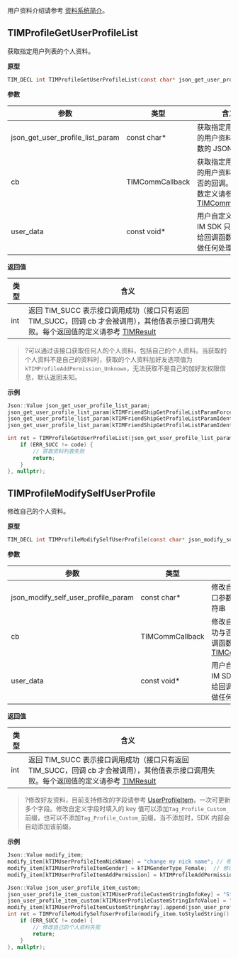 用户资料介绍请参考 [资料系统简介](https://cloud.tencent.com/document/product/269/1500#.E8.B5.84.E6.96.99.E7.B3.BB.E7.BB.9F.E7.AE.80.E4.BB.8B)。

## TIMProfileGetUserProfileList

获取指定用户列表的个人资料。

**原型**

```c
TIM_DECL int TIMProfileGetUserProfileList(const char* json_get_user_profile_list_param, TIMCommCallback cb, const void* user_data);
```

**参数**

| 参数 | 类型 | 含义 |
|-----|-----|-----|
| json_get_user_profile_list_param | const char\* | 获取指定用户列表的用户资料接口参数的 JSON 字符串 |
| cb | TIMCommCallback | 获取指定用户列表的用户资料成功与否的回调。回调函数定义请参考 [TIMCommCallback](https://cloud.tencent.com/document/product/269/33552#timcommcallback)  |
| user_data | const void\* | 用户自定义数据，IM SDK 只负责传回给回调函数 cb，不做任何处理 |

**返回值**

| 类型 | 含义 |
|-----|-----|
| int | 返回 TIM_SUCC 表示接口调用成功（接口只有返回 TIM_SUCC，回调 cb 才会被调用），其他值表示接口调用失败。每个返回值的定义请参考 [TIMResult](https://cloud.tencent.com/document/product/269/33553#timresult)  |

>?可以通过该接口获取任何人的个人资料，包括自己的个人资料。当获取的个人资料不是自己的资料时，获取的个人资料加好友选项值为`kTIMProfileAddPermission_Unknown`，无法获取不是自己的加好友权限信息，默认返回未知。


**示例**

```c
Json::Value json_get_user_profile_list_param;
json_get_user_profile_list_param[kTIMFriendShipGetProfileListParamForceUpdate] = false;
json_get_user_profile_list_param[kTIMFriendShipGetProfileListParamIdentifierArray].append("user1");
json_get_user_profile_list_param[kTIMFriendShipGetProfileListParamIdentifierArray].append("user2");

int ret = TIMProfileGetUserProfileList(json_get_user_profile_list_param.toStyledString().c_str(), [](int32_t code, const char* desc, const char* json_params, const void* user_data) {
    if (ERR_SUCC != code) {
        // 获取资料列表失败
        return;
    }
}, nullptr);
```


## TIMProfileModifySelfUserProfile

修改自己的个人资料。

**原型**

```c
TIM_DECL int TIMProfileModifySelfUserProfile(const char* json_modify_self_user_profile_param, TIMCommCallback cb, const void* user_data);
```

**参数**

| 参数 | 类型 | 含义 |
|-----|-----|-----|
| json_modify_self_user_profile_param | const char\* | 修改自己的资料接口参数的 JSON 字符串 |
| cb | TIMCommCallback | 修改自己的资料成功与否的回调。回调函数定义请参考 [TIMCommCallback](https://cloud.tencent.com/document/product/269/33552#timcommcallback)  |
| user_data | const void\* | 用户自定义数据，IM SDK 只负责传回给回调函数 cb，不做任何处理 |

**返回值**

| 类型 | 含义 |
|-----|-----|
| int | 返回 TIM_SUCC 表示接口调用成功（接口只有返回 TIM_SUCC，回调 cb 才会被调用），其他值表示接口调用失败。每个返回值的定义请参考 [TIMResult](https://cloud.tencent.com/document/product/269/33553#timresult)  |

>?修改好友资料，目前支持修改的字段请参考 [UserProfileItem](https://cloud.tencent.com/document/product/269/33553#userprofileitem)，一次可更新多个字段。修改自定义字段时填入的 key 值可以添加`Tag_Profile_Custom_`前缀，也可以不添加`Tag_Profile_Custom_`前缀，当不添加时，SDK 内部会自动添加该前缀。


**示例**

```c
Json::Value modify_item;
modify_item[kTIMUserProfileItemNickName] = "change my nick name"; // 修改昵称
modify_item[kTIMUserProfileItemGender] = kTIMGenderType_Female;  // 修改性别
modify_item[kTIMUserProfileItemAddPermission] = kTIMProfileAddPermission_NeedConfirm;  // 修改添加好友权限

Json::Value json_user_profile_item_custom;
json_user_profile_item_custom[kTIMUserProfileCustemStringInfoKey] = "Str";  // 修改个人资料自定义字段 " Str " 的值
json_user_profile_item_custom[kTIMUserProfileCustemStringInfoValue] = "my define data";
modify_item[kTIMUserProfileItemCustomStringArray].append(json_user_profile_item_custom);
int ret = TIMProfileModifySelfUserProfile(modify_item.toStyledString().c_str(), [](int32_t code, const char* desc, const char* json_params, const void* user_data) {
    if (ERR_SUCC != code) {
        // 修改自己的个人资料失败
        return;
    }
}, nullptr);
```


